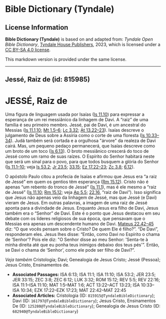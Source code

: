 # Bible Dictionary (Tyndale)

## License Information

**Bible Dictionary (Tyndale)** is based on and adapted from: _Tyndale Open Bible Dictionary_, [Tyndale House Publishers](https://tyndaleopenresources.com/), 2023, which is licensed under a [CC BY-SA 4.0 license](https://creativecommons.org/licenses/by-sa/4.0/legalcode.en).

This markdown version is provided under the same license.



--------------------------------

## Jessé, Raiz de (id: 815985)

JESSÉ, Raiz de
==============

Uma figura de linguagem usada por Isaías ([Is 11\.10](https://ref.ly/Isa11:10)) para expressar a esperança de um rei messiânico da linhagem de Davi. A “raiz” de uma família é seu primeiro membro. Jessé, pai de Davi, é um ancestral do Messias ([Is 11\.1,10](https://ref.ly/Isa11:1,Isa11:10); [Mt 1\.5–6](https://ref.ly/Matt1:5-Matt1:6); [Lc 3\.32](https://ref.ly/Luke3:32); [At 13\.22–23](https://ref.ly/Acts13:22-Acts13:23)). Isaías descreve o julgamento de Deus sobre a Assíria como o corte de uma floresta ([Is 10\.33–34](https://ref.ly/Isa10:33-Isa10:34)). Judá também será cortada e a orgulhosa "árvore" da realeza de Davi cairá. Mas, um pequeno pedaço permanecerá, que Isaías descreve como um broto de um toco ([Is 6\.13](https://ref.ly/Isa6:13)). O broto messiânico crescerá do toco de Jessé como um ramo de suas raízes. O Espírito do Senhor habitará neste que será um sinal para o povo, para que todos busquem a glória do Senhor ([Is 11\.1–10](https://ref.ly/Isa11:1-Isa11:10); veja [Is 53\.2](https://ref.ly/Isa53:2); [Jr 23\.5](https://ref.ly/Jer23:5); [33\.15](https://ref.ly/Jer33:15); [Ez 17\.22–23](https://ref.ly/Ezek17:22-Ezek17:23); [Zc 3\.8](https://ref.ly/Zech3:8); [6\.12](https://ref.ly/Zech6:12)).

O apóstolo Paulo citou a profecia de Isaías e afirmou que Jesus era “a raiz de Jessé” em quem os gentios têm esperança ([Rm 15\.12](https://ref.ly/Rom15:12)). Cristo não é apenas “um rebento do tronco de Jessé” ([Is 11\.1](https://ref.ly/Isa11:1)), mas é ele mesmo a “raiz de Jessé” ([Is 11\.10](https://ref.ly/Isa11:10); [Rm 15\.12](https://ref.ly/Rom15:12); veja [Ap 5\.5](https://ref.ly/Rev5:5); [22\.16](https://ref.ly/Rev22:16), “raiz de Davi”). Isso significa que Jesus não apenas veio da linhagem de Jessé, mas que Jessé (e Davi) vieram de Jesus. Em outras palavras, a imagem de uma raiz de Jessé aponta para a divindade de Jesus. Enquanto Jesus era filho de Davi, Jesus também era o “Senhor” de Davi. Este é o ponto que Jesus destacou em seu debate com os líderes religiosos de sua época, que pensavam que o Messias era apenas um descendente humano de Davi. [Mateus 22\.42–45](https://ref.ly/Matt22:42-Matt22:45) diz: “O que vocês pensam sobre o Cristo? De quem Ele é filho?”. “De Davi”, responderam eles. Jesus lhes disse: “Então, como Davi no Espírito o chama de ‘Senhor’? Pois ele diz: "O Senhor disse ao meu Senhor: 'Senta\-te à minha direita até que eu ponha teus inimigos debaixo dos teus pés'”. Então, se Davi o chama de ‘Senhor’, como ele pode ser filho de Davi?”.

*Veja também* Cristologia; Davi; Genealogia de Jesus Cristo; Jessé (Pessoa); Jesus Cristo, Ensinamentos de.

* **Associated Passages:** ISA 6:13; ISA 11:1; ISA 11:10; ISA 53:2; JER 23:5; JER 33:15; ZEC 3:8; ZEC 6:12; LUK 3:32; ROM 15:12; REV 5:5; REV 22:16; ISA 11:1–ISA 11:10; MAT 1:5–MAT 1:6; ACT 13:22–ACT 13:23; ISA 10:33–ISA 10:34; EZK 17:22–EZK 17:23; MAT 22:42–MAT 22:45
* **Associated Articles:** Cristologia (ID: `815915@TyndaleBibleDictionary`); Davi (ID: `161797@TyndaleBibleDictionary`); Jesus Cristo, Ensinamentos De (ID: `125280@TyndaleBibleDictionary`); Genealogia de Jesus Cristo (ID: `682940@TyndaleBibleDictionary`)

